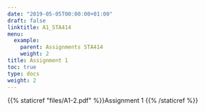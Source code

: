 ```yaml
---
date: "2019-05-05T00:00:00+01:00"
draft: false
linktitle: A1_STA414
menu:
  example:
    parent: Assignments STA414
    weight: 2
title: Assignment 1
toc: true
type: docs
weight: 2
---
```


{{% staticref "files/A1-2.pdf" %}}Assignment 1 {{% /staticref %}}